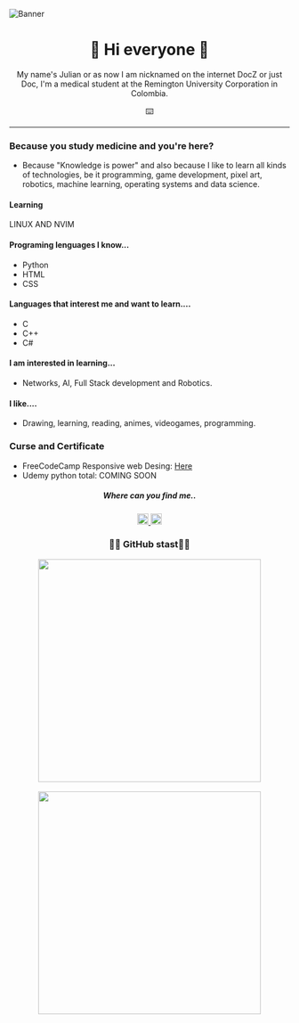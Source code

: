 ![Banner](https://user-images.githubusercontent.com/102930875/186553775-b3ada263-d406-49b9-9cfb-8b015ab9ace2.gif)

<h1 align="center">👋 Hi everyone 👋</h1>
<p align="center">My name's Julian or as now I am nicknamed on the internet DocZ or just Doc, I'm a medical student at the Remington University Corporation in Colombia.</p>
<p align="center">⌨️</p>
<hr>
<div align="left">
<h3>Because you study medicine and you're here?</h3>
<ul>
  <li>Because "Knowledge is power" and also because I like to learn all kinds of technologies, be it programming, game development, pixel art, robotics, machine learning, operating systems and data science.</li>
</ul>

<!--Profile Data-->

<h4>Learning</h4>
<p>LINUX AND NVIM</p>
<h4>Programing lenguages I know...</h4>
  <ul>
    <li>Python</li>
    <li>HTML</li>
    <li>CSS</li>
  </ul>
 <h4>Languages that interest me and want to learn....</h4>
  <ul>
    <li>C</li>
    <li>C++</li>
    <li>C#</li>
  </ul>
 <h4>I am interested in learning...</h4>
  <ul>
    <li>Networks, AI, Full Stack development and Robotics.</li>
  </ul>
  <h4>I like....</h4>
  <ul>
    <li>Drawing, learning, reading, animes, videogames, programming.</li>
  </ul>
<h3>Curse and Certificate</h3>
<ul>
  <li>FreeCodeCamp Responsive web Desing: <a href="https://www.freecodecamp.org/certification/DoctorZ/responsive-web-design">Here</a></li>
  <li>Udemy python total: <a>COMING SOON</a></li>
</ul>
<h5 align ="center">Where can you find me..</h5>
<div align="center">
  <a href="https://twitter.com/DocZ_0525">
   <img width="20" src="https://user-images.githubusercontent.com/102930875/185516393-5fea1e0c-9324-4270-8b11-57da3e902c9f.png">
  </a>
  <a href="https://www.instagram.com/julian_almario0525/">
    <img width="20" src="https://user-images.githubusercontent.com/102930875/185516396-8c5054c5-c5ce-4250-aec6-f7b154fd5d57.png"> 
  <a/>
</div>


<!--Stats-->

<h3 align ="center">👨‍💻 GitHub stast👨‍💻</h3>
<div align="center">
  <a href="https://github.com/DoctorZ-0525">
    <img width="400" src="https://github-readme-stats.vercel.app/api?username=DoctorZ-0525&show_icons=true&theme=chartreuse-dark" />
  </a>
  <br>
  <br>
   <a href="https://github.com/DoctorZ-0525">
    <img width="400" src="https://github-readme-stats.vercel.app/api/top-langs/?username=DoctorZ-0525&layout=compact&theme=chartreuse-dark" />
  </a>
</div>

<!--Esto es porque lo quiero hacer asi y me gusta el pixel art y quise utilizarlo aqui al igual que quieria algo bonito para ser diferente, se que es raro pero lo disfruto mientras lo hago-->
